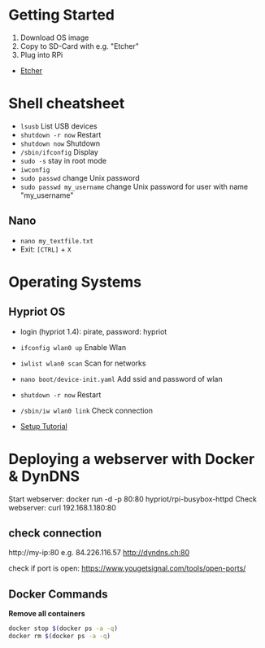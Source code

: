 

# Getting Started

1. Download OS image
2. Copy to SD-Card with e.g. "Etcher"
3. Plug into RPi

- [Etcher](https://etcher.io/)


# Shell cheatsheet

- `lsusb` List USB devices
- `shutdown -r now` Restart
- `shutdown now` Shutdown
- `/sbin/ifconfig` Display 
- `sudo -s` stay in root mode
- `iwconfig`
- `sudo passwd` change Unix password
- `sudo passwd my_username` change Unix password for user with name "my_username"

## Nano

- `nano my_textfile.txt`
- Exit: `[CTRL]` + `X`


# Operating Systems

## Hypriot OS

- login (hypriot 1.4): pirate, password: hypriot
- `ifconfig wlan0 up` Enable Wlan
- `iwlist wlan0 scan` Scan for networks
- `nano boot/device-init.yaml` Add ssid and password of wlan
- `shutdown -r now` Restart
- `/sbin/iw wlan0 link` Check connection


- [Setup Tutorial](http://therobotacademy.com/meetup/docker-linux-containers-raspberry-pi)


# Deploying a webserver with Docker & DynDNS

Start webserver:  docker run -d -p 80:80 hypriot/rpi-busybox-httpd
Check webserver: curl 192.168.1.180:80

## check connection

http://my-ip:80    e.g. 84.226.116.57
http://dyndns.ch:80


check if port is open:
https://www.yougetsignal.com/tools/open-ports/


## Docker Commands

**Remove all containers**
```bash
docker stop $(docker ps -a -q)
docker rm $(docker ps -a -q)
```